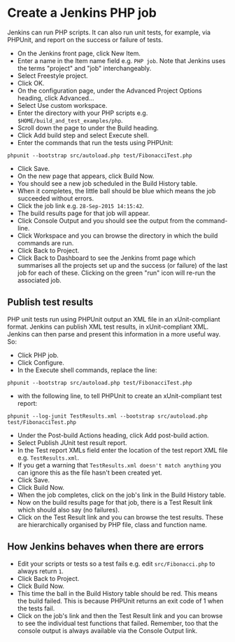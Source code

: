 Create a Jenkins PHP job
========================

Jenkins can run PHP scripts. It can also run unit tests, for example, via PHPUnit, and report on the success or failure of tests.

* On the Jenkins front page, click New Item.
* Enter a name in the Item name field e.g. `PHP job`. Note that Jenkins uses the terms "project" and "job" interchangeably.
* Select Freestyle project.
* Click OK.
* On the configuration page, under the Advanced Project Options heading, click Advanced...
* Select Use custom workspace.
* Enter the directory with your PHP scripts e.g. `$HOME/build_and_test_examples/php`.
* Scroll down the page to under the Build heading.
* Click Add build step and select Execute shell.
* Enter the commands that run the tests using PHPUnit:

```
phpunit --bootstrap src/autoload.php test/FibonacciTest.php
```

* Click Save.
* On the new page that appears, click Build Now.
* You should see a new job scheduled in the Build History table.
* When it completes, the little ball should be blue which means the job succeeded without errors.
* Click the job link e.g. `28-Sep-2015 14:15:42`.
* The build results page for that job will appear.
* Click Console Output and you should see the output from the command-line.
* Click Workspace and you can browse the directory in which the build commands are run.
* Click Back to Project.
* Click Back to Dashboard to see the Jenkins fromt page which summarises all the projects set up and the success (or failure) of the last job for each of these. Clicking on the green "run" icon will re-run the associated job.

Publish test results
--------------------

PHP unit tests run using PHPUnit output an XML file in an xUnit-compliant format. Jenkins can publish XML test results, in xUnit-compliant XML. Jenkins can then parse and present this information in a more useful way. So:

* Click PHP job.
* Click Configure.
* In the Execute shell commands, replace the line:

```
phpunit --bootstrap src/autoload.php test/FibonacciTest.php
```

* with the following line, to tell PHPUnit to create an xUnit-compliant test report:

```
phpunit --log-junit TestResults.xml --bootstrap src/autoload.php test/FibonacciTest.php
```

* Under the Post-build Actions heading, click Add post-build action.
* Select Publish JUnit test result report.
* In the Test report XMLs field enter the location of the test report XML file e.g. `TestResults.xml`.
* If you get a warning that `TestResults.xml doesn't match anything` you can ignore this as the file hasn't been created yet.
* Click Save.
* Click Build Now.
* When the job completes, click on the job's link in the Build History table.
* Now on the build results page for that job, there is a Test Result link which should also say (no failures).
* Click on the Test Result link and you can browse the test results. These are hierarchically organised by PHP file, class and function name.

How Jenkins behaves when there are errors
-----------------------------------------

* Edit your scripts or tests so a test fails e.g. edit `src/Fibonacci.php` to always return `1`.
* Click Back to Project.
* Click Build Now.
* This time the ball in the Build History table should be red. This means the build failed. This is because PHPUnit returns an exit code of 1 when the tests fail. 
* Click on the job's link and then the Test Result link and you can browse to see the individual test functions that failed. Remember, too that the console output is always available via the Console Output link.
